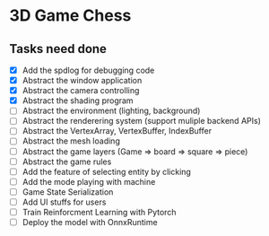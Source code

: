 # 3D Game Chess

## Tasks need done
- [x] Add the spdlog for debugging code
- [x] Abstract the window application
- [x] Abstract the camera controlling
- [x] Abstract the shading program
- [ ] Abstract the environment (lighting, background)
- [ ] Abstract the renderering system (support muliple backend APIs)
- [ ] Abstract the VertexArray, VertexBuffer, IndexBuffer 
- [ ] Abstract the mesh loading
- [ ] Abstract the game layers (Game => board => square => piece)
- [ ] Abstract the game rules
- [ ] Add the feature of selecting entity by clicking
- [ ] Add the mode playing with machine
- [ ] Game State Serialization
- [ ] Add UI stuffs for users
- [ ] Train Reinforcment Learning with Pytorch
- [ ] Deploy the model with OnnxRuntime